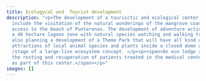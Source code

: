 ```yaml
---
title: Ecologycal and  Tourist development
description: "<p>The development of a tourisctic and ecological center, that will
  include the visitation of the natural wonderings of the mangrove coast line and
  access to the beach of Puntarenas. The development of adventure activities inside
  a 40 hectare lagoon zone with natural species watching and walking trails. We are
  also planning a development of a Theme Park that will have all kind of naturalistic
  attractions of local animal species and plants inside a closed dome and scenery
  /stage of a large-live ecosystem concept. </p><p><span>An eco lodge and hotel, for
  the resting and recuperation of patients treated in the medical center is also conceptualized
  as part of this center.</span></p>"
images: []
---
```


